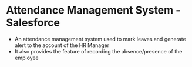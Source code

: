 # Attendance Management System - Salesforce

- An attendance management system used to mark leaves and generate alert to the account of the HR Manager
- It also provides the feature of recording the absence/presence of the employee


